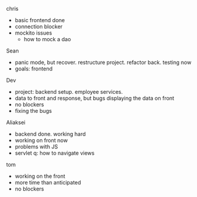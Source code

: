 chris
- basic frontend done
- connection blocker
- mockito issues
  - how to mock a dao

Sean 
- panic mode, but recover. restructure project. refactor back. testing now
- goals: frontend

Dev
- project: backend setup. employee services. 
- data to front and response, but bugs displaying the data on front
- no blockers
- fixing the bugs

Aliaksei
- backend done. working hard
- working on front now
- problems with JS
- servlet q: how to navigate views

tom
- working on the front
- more time than anticipated
- no blockers

